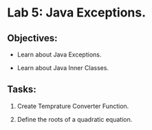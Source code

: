 # Lab 5: Java Exceptions.

## Objectives:

- Learn about Java Exceptions.

- Learn about Java Inner Classes.

## Tasks:

1. Create Temprature Converter Function.

2. Define the roots of a quadratic equation.
